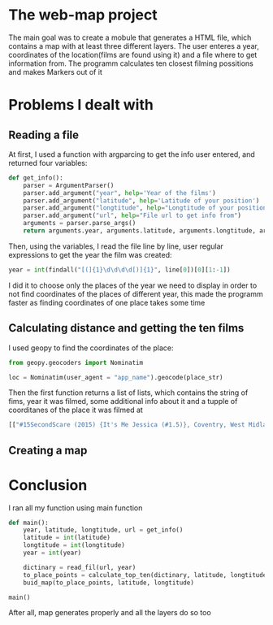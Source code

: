 # The web-map project

The main goal was to create a mobule that generates a HTML file, which contains a map with at least three different layers. The user enteres a year, coordinates of the location(films are found using it) and a file where to get information from. The programm calculates ten closest filming possitions and makes Markers out of it

# Problems I dealt with

## Reading a file

At first, I used a function with argparcing to get the info user entered, and returned four variables:

```python
def get_info():
    parser = ArgumentParser()
    parser.add_argument("year", help='Year of the films')
    parser.add_argument("latitude", help='Latitude of your position')
    parser.add_argument("longtitude", help="Longtitude of your position")
    parser.add_argument("url", help="File url to get info from")
    arguments = parser.parse_args()
    return arguments.year, arguments.latitude, arguments.longtitude, arguments.url
``` 

Then, using the variables, I read the file line by line, user regular expressions to get the year the film was created:

```python
year = int(findall("[(]{1}\d\d\d\d[)]{1}", line[0])[0][1:-1])
```

I did it to choose only the places of the year we need to display in order to not find coordinates of the places of different year, this made the programm faster as finding coordinates of one place takes some time

## Calculating distance and getting the ten films 

I used geopy to find the coordinates of the place:

```python
from geopy.geocoders import Nominatim

loc = Nominatim(user_agent = "app_name").geocode(place_str)
```

Then the first function returns a list of lists, which contains the string of fims, year it was filmed, some additional info about it and a tupple of coorditanes of the place it was filmed at

```bash
[["#15SecondScare (2015) {It's Me Jessica (#1.5)}, Coventry, West Midlands, England, UK,", (52.4081812, -1.510477)]...]
```

## Creating a map

# Conclusion

I ran all my function using main function

```python
def main():
    year, latitude, longtitude, url = get_info()
    latitude = int(latitude)
    longtitude = int(longtitude)
    year = int(year)

    dictinary = read_fil(url, year)
    to_place_points = calculate_top_ten(dictinary, latitude, longtitude)
    buid_map(to_place_points, latitude, longtitude)

main()
```

After all, map generates properly and all the layers do so too
